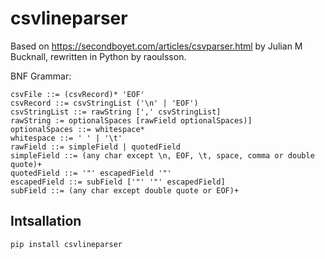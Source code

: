 # csvlineparser

Based on https://secondboyet.com/articles/csvparser.html by Julian M Bucknall, rewritten in Python by raoulsson.

BNF Grammar:

    csvFile ::= (csvRecord)* 'EOF'
    csvRecord ::= csvStringList ('\n' | 'EOF')
    csvStringList ::= rawString [',' csvStringList]
    rawString := optionalSpaces [rawField optionalSpaces)]
    optionalSpaces ::= whitespace*
    whitespace ::= ' ' | '\t'
    rawField ::= simpleField | quotedField 
    simpleField ::= (any char except \n, EOF, \t, space, comma or double quote)+
    quotedField ::= '"' escapedField '"'
    escapedField ::= subField ['"' '"' escapedField]
    subField ::= (any char except double quote or EOF)+

## Intsallation

    pip install csvlineparser